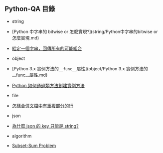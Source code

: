 ## Python-QA 目錄

* string
 * [Python 中字串的 bitwise or 怎麼實現?](string/Python中字串的bitwise or怎麼實現.md)
 * [給定一個字串，回傳所有的可能組合](string/給定一個字串，回傳所有的可能組合.md)

* object
 * [Python 3.x 實例方法的`__func__`屬性](object/Python 3.x 實例方法的__func__屬性.md)
 * [Python 如何通過類方法創建實例方法](object/Python如何通過類方法創建實例方法.md)
 
* file
 * [怎樣合併文檔中有重複部分的行](file/怎樣合併文檔中有重複部分的行.md)

* json
 * [為什麼 json 的 key 只能是 string?](json/為什麼json的key只能是string.md)

* algorithm
 * [Subset-Sum Problem](algorithm/subset_sum_problem.md) 
 

